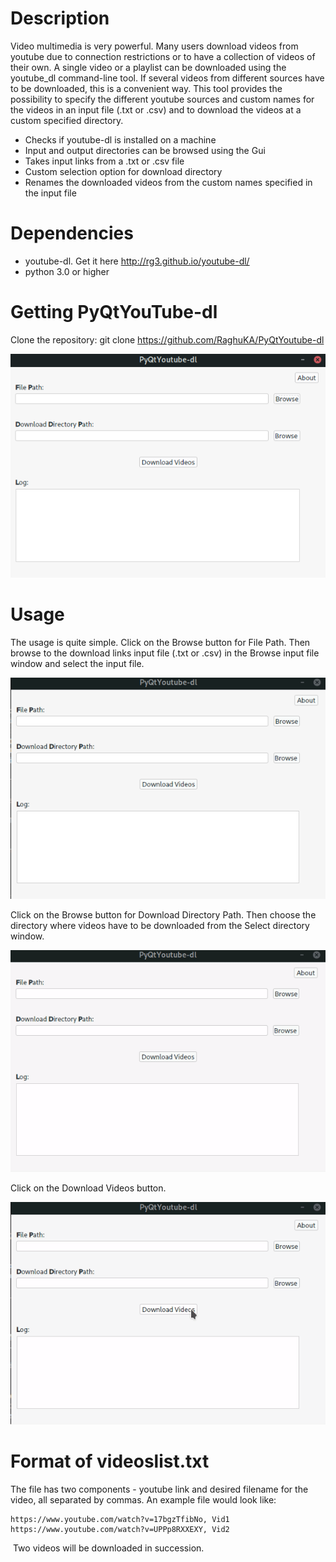 # Description
Video multimedia is very powerful. Many users download videos from youtube due to connection restrictions or to have a collection of videos of their own. A single video or a playlist can be downloaded using the youtube_dl command-line tool. If several videos from different sources have to be downloaded, this is a convenient way. This tool provides the possibility to specify the different youtube sources and custom names for the videos in an input file (.txt or .csv) and to download the videos at a custom specified directory.

*	Checks if youtube-dl is installed on a machine
*   Input and output directories can be browsed using the Gui
*	Takes input links from a .txt or .csv file
*	Custom selection option for download directory
*	Renames the downloaded videos from the custom names specified in the input file
​
# Dependencies
+ youtube-dl. Get it here <http://rg3.github.io/youtube-dl/>
+ python 3.0 or higher
​
# Getting PyQtYouTube-dl
Clone the repository:
	git clone https://github.com/RaghuKA/PyQtYoutube-dl

<p align="center">
  <img src="ScShotGui.png">
</p>

# Usage
The usage is quite simple.
Click on the Browse button for File Path. Then browse to the download links input file (.txt or .csv) in  the  Browse input file window and select the input file.
<p align="center">
  <img src="FileIp.gif">
</p>

Click on the Browse button for Download Directory Path. Then choose the directory where videos have to be downloaded from the Select directory window.
<p align="center">
  <img src="DirIp.gif">
</p>

Click on the Download Videos button.
<p align="center">
  <img src="DloadClick.gif">
</p>

# Format of videoslist.txt
The file has two components - youtube link and desired filename for the video, all separated by commas. An example file would look like:

    https://www.youtube.com/watch?v=17bgzTfibNo, Vid1
    https://www.youtube.com/watch?v=UPPp8RXXEXY, Vid2
​
Two videos will be downloaded in succession.